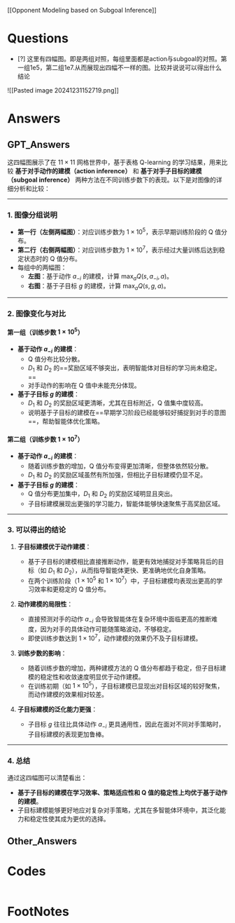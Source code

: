 [[Opponent Modeling based on Subgoal Inference]]

# Questions

- [?] 这里有四幅图。即是两组对照，每组里面都是action与subgoal的对照。第一组1e5，第二组1e7.从而展现出四幅不一样的图。比较并说说可以得出什么结论

![[Pasted image 20241231152719.png]]
# Answers

## GPT_Answers
这四幅图展示了在 $11 \times 11$ 网格世界中，基于表格 Q-learning 的学习结果，用来比较 **基于对手动作的建模（action inference）** 和 **基于对手子目标的建模（subgoal inference）** 两种方法在不同训练步数下的表现。以下是对图像的详细分析和比较：

---

### **1. 图像分组说明**
- **第一行（左侧两幅图）**：对应训练步数为 $1 \times 10^5$，表示早期训练阶段的 Q 值分布。
- **第二行（右侧两幅图）**：对应训练步数为 $1 \times 10^7$，表示经过大量训练后达到稳定状态时的 Q 值分布。
- 每组中的两幅图：
  - **左图**：基于动作 $a_{-i}$ 的建模，计算 $\max_{a} Q(s, a_{-i}, a)$。
  - **右图**：基于子目标 $g$ 的建模，计算 $\max_{a} Q(s, g, a)$。

---

### **2. 图像变化与对比**
#### **第一组（训练步数 $1 \times 10^5$）**
- **基于动作 $a_{-i}$ 的建模**：
  - Q 值分布比较分散。
  - $D_1$ 和 $D_2$ 的==奖励区域不够突出，表明智能体对目标的学习尚未稳定。==
  - 对手动作的影响在 Q 值中未能充分体现。
- **基于子目标 $g$ 的建模**：
  - $D_1$ 和 $D_2$ 的奖励区域更清晰，尤其在目标附近，Q 值集中度较高。
  - 说明基于子目标的建模在==早期学习阶段已经能够较好捕捉到对手的意图==，帮助智能体优化策略。

#### **第二组（训练步数 $1 \times 10^7$）**
- **基于动作 $a_{-i}$ 的建模**：
  - 随着训练步数的增加，Q 值分布变得更加清晰，但整体依然较分散。
  - $D_1$ 和 $D_2$ 的奖励区域虽然有所加强，但相比子目标建模仍显不足。
- **基于子目标 $g$ 的建模**：
  - Q 值分布更加集中，$D_1$ 和 $D_2$ 的奖励区域明显且突出。
  - 子目标建模展现出更强的学习能力，智能体能够快速聚焦于高奖励区域。

---

### **3. 可以得出的结论**
1. **子目标建模优于动作建模**：
   - 基于子目标的建模相比直接推断动作，能更有效地捕捉对手策略背后的目标（如 $D_1$ 和 $D_2$），从而指导智能体更快、更准确地优化自身策略。
   - 在两个训练阶段（$1 \times 10^5$ 和 $1 \times 10^7$）中，子目标建模均表现出更高的学习效率和更稳定的 Q 值分布。

2. **动作建模的局限性**：
   - 直接预测对手的动作 $a_{-i}$ 会导致智能体在复杂环境中面临更高的推断难度，因为对手的具体动作可能随策略波动，不够稳定。
   - 即使训练步数达到 $1 \times 10^7$，动作建模的效果仍不及子目标建模。

3. **训练步数的影响**：
   - 随着训练步数的增加，两种建模方法的 Q 值分布都趋于稳定，但子目标建模的稳定性和收敛速度明显优于动作建模。
   - 在训练初期（如 $1 \times 10^5$），子目标建模已显现出对目标区域的较好聚焦，而动作建模的效果相对较差。

4. **子目标建模的泛化能力更强**：
   - 子目标 $g$ 往往比具体动作 $a_{-i}$ 更具通用性，因此在面对不同对手策略时，子目标建模的表现更加鲁棒。

---

### **4. 总结**
通过这四幅图可以清楚看出：
- **基于子目标的建模在学习效率、策略适应性和 Q 值的稳定性上均优于基于动作的建模**。
- 子目标建模能够更好地应对复杂对手策略，尤其在多智能体环境中，其泛化能力和稳定性使其成为更优的选择。

## Other_Answers


# Codes

```python

```


# FootNotes
